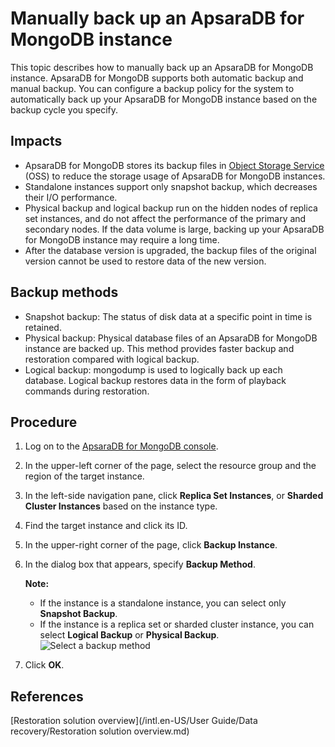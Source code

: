 # Manually back up an ApsaraDB for MongoDB instance

This topic describes how to manually back up an ApsaraDB for MongoDB instance. ApsaraDB for MongoDB supports both automatic backup and manual backup. You can configure a backup policy for the system to automatically back up your ApsaraDB for MongoDB instance based on the backup cycle you specify.

## Impacts

-   ApsaraDB for MongoDB stores its backup files in [Object Storage Service](~~31817~~) \(OSS\) to reduce the storage usage of ApsaraDB for MongoDB instances.
-   Standalone instances support only snapshot backup, which decreases their I/O performance.
-   Physical backup and logical backup run on the hidden nodes of replica set instances, and do not affect the performance of the primary and secondary nodes. If the data volume is large, backing up your ApsaraDB for MongoDB instance may require a long time.
-   After the database version is upgraded, the backup files of the original version cannot be used to restore data of the new version.

## Backup methods

-   Snapshot backup: The status of disk data at a specific point in time is retained.
-   Physical backup: Physical database files of an ApsaraDB for MongoDB instance are backed up. This method provides faster backup and restoration compared with logical backup.
-   Logical backup: mongodump is used to logically back up each database. Logical backup restores data in the form of playback commands during restoration.

## Procedure

1.  Log on to the [ApsaraDB for MongoDB console](https://mongodb.console.aliyun.com/).

2.  In the upper-left corner of the page, select the resource group and the region of the target instance.

3.  In the left-side navigation pane, click **Replica Set Instances**, or **Sharded Cluster Instances** based on the instance type.

4.  Find the target instance and click its ID.

5.  In the upper-right corner of the page, click **Backup Instance**.

6.  In the dialog box that appears, specify **Backup Method**.

    **Note:**

    -   If the instance is a standalone instance, you can select only **Snapshot Backup**.
    -   If the instance is a replica set or sharded cluster instance, you can select **Logical Backup** or **Physical Backup**.
    ![Select a backup method](https://static-aliyun-doc.oss-accelerate.aliyuncs.com/assets/img/en-US/9445298951/p7041.png)

7.  Click **OK**.


## References

[Restoration solution overview](/intl.en-US/User Guide/Data recovery/Restoration solution overview.md)

